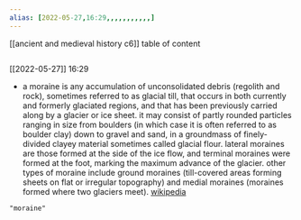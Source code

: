 ```yaml
---
alias: [2022-05-27,16:29,,,,,,,,,,,]
---
```

[[ancient and medieval history c6]]
table of content
```toc
```

[[2022-05-27]] 16:29
- a moraine is any accumulation of unconsolidated debris (regolith and rock), sometimes referred to as glacial till, that occurs in both currently and formerly glaciated regions, and that has been previously carried along by a glacier or ice sheet. it may consist of partly rounded particles ranging in size from boulders (in which case it is often referred to as boulder clay) down to gravel and sand, in a groundmass of finely-divided clayey material sometimes called glacial flour. lateral moraines are those formed at the side of the ice flow, and terminal moraines were formed at the foot, marking the maximum advance of the glacier. other types of moraine include ground moraines (till-covered areas forming sheets on flat or irregular topography) and medial moraines (moraines formed where two glaciers meet).
[wikipedia](https://en.wikipedia.org/wiki/moraine)
```query
"moraine"
```